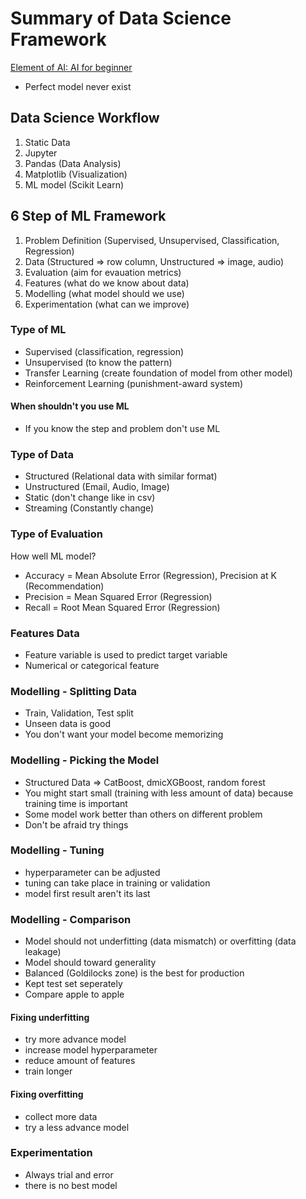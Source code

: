 # Summary of Data Science Framework

[Element of AI: AI for beginner](https://www.elementsofai.com)

- Perfect model never exist

## Data Science Workflow

1. Static Data
2. Jupyter
3. Pandas (Data Analysis)
4. Matplotlib (Visualization)
5. ML model (Scikit Learn)

## 6 Step of ML Framework

1. Problem Definition (Supervised, Unsupervised, Classification, Regression)
2. Data (Structured => row column, Unstructured => image, audio)
3. Evaluation (aim for evauation metrics)
4. Features (what do we know about data)
5. Modelling (what model should we use)
6. Experimentation (what can we improve)

### Type of ML

- Supervised (classification, regression)
- Unsupervised (to know the pattern)
- Transfer Learning (create foundation of model from other model)
- Reinforcement Learning (punishment-award system)

#### When shouldn't you use ML

- If you know the step and problem don't use ML

### Type of Data

- Structured (Relational data with similar format)
- Unstructured (Email, Audio, Image)
- Static (don't change like in csv)
- Streaming (Constantly change)

### Type of Evaluation

How well ML model?

- Accuracy = Mean Absolute Error (Regression), Precision at K (Recommendation)
- Precision = Mean Squared Error (Regression)
- Recall = Root Mean Squared Error (Regression)

### Features Data

- Feature variable is used to predict target variable
- Numerical or categorical feature

### Modelling - Splitting Data

- Train, Validation, Test split
- Unseen data is good
- You don't want your model become memorizing

### Modelling - Picking the Model

- Structured Data => CatBoost, dmicXGBoost, random forest
- You might start small (training with less amount of data) because training time is important
- Some model work better than others on different problem
- Don't be afraid try things

### Modelling - Tuning

- hyperparameter can be adjusted
- tuning can take place in training or validation
- model first result aren't its last

### Modelling - Comparison

- Model should not underfitting (data mismatch) or overfitting (data leakage)
- Model should toward generality
- Balanced (Goldilocks zone) is the best for production
- Kept test set seperately
- Compare apple to apple

#### Fixing underfitting

- try more advance model
- increase model hyperparameter
- reduce amount of features
- train longer

#### Fixing overfitting

- collect more data
- try a less advance model

### Experimentation

- Always trial and error
- there is no best model
